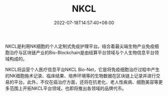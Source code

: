 ﻿---
weight: 
title: "NKCL"
description: "NKCL是利用NK细胞的个人定制式免疫护理平台"
date: 2022-07-18T14:57:40+08:00
lastmod: 2022-07-18T14:57:40+08:00
draft: false
authors: ["Simon"]
featuredImage: "nkcl.jpg"
link: "http://nkclc.com/"
tags: ["数字代币","NKCL"]
categories: ["navigation"]
navigation: ["数字代币"]
lightgallery: true
toc: true
pinned: false
recommend: false
recommend1: false
---
NKCL是利用NK细胞的个人定制式免疫护理平台。结合着最尖端生物产业免疫细胞治疗与区块链产业的Bio-Blockchain是由结算平台领域与个人生物信息平台领域构成的。

NKCL将运营个人医疗信息平台NKCL Bio-Net，它是将免疫细胞治疗过程中产生的NK细胞施术记录、临床结果、培养环境等的生物数据在区块链上记录并进行交易的平台。此外，不仅在癌治疗方面，还将在抗老化、老人性疾病、细胞美容等更多范围上开拓NKCL平台领域，也即将推出各领域的品牌代币。